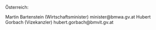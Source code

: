 Österreich:

Martin Bartenstein (Wirtschaftsminister) minister\@bmwa.gv.at Hubert
Gorbach (Vizekanzler) hubert.gorbach\@bmvit.gv.at
